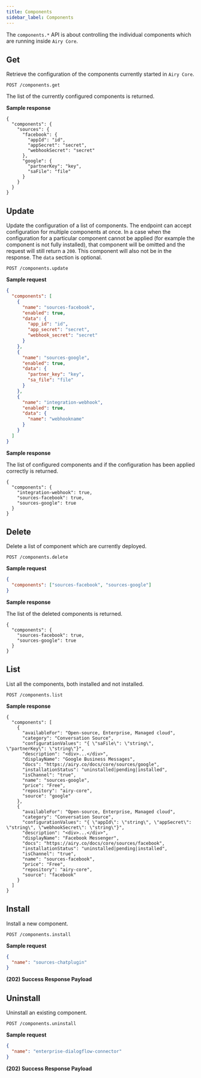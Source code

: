 ```yaml
---
title: Components
sidebar_label: Components
---
```


The `components.*` API is about controlling the individual components which are running inside `Airy Core`.

## Get

Retrieve the configuration of the components currently started in `Airy Core`.

`POST /components.get`

The list of the currently configured components is returned.

**Sample response**

```json5
{
  "components": {
    "sources": {
      "facebook": {
        "appId": "id",
        "appSecret": "secret",
        "webhookSecret": "secret"
      },
      "google": {
        "partnerKey": "key",
        "saFile": "file"
      }
    }
  }
}
```

## Update

Update the configuration of a list of components. The endpoint can accept configuration for multiple components at once. In a case when the configuration for a particular component cannot be applied (for example the component is not fully installed), that component will be omitted and the request will still return a `200`. This component will also not be in the response. The `data` section is optional.

`POST /components.update`

**Sample request**

```json
{
  "components": [
    {
      "name": "sources-facebook",
      "enabled": true,
      "data": {
        "app_id": "id",
        "app_secret": "secret",
        "webhook_secret": "secret"
      }
    },
    {
      "name": "sources-google",
      "enabled": true,
      "data": {
        "partner_key": "key",
        "sa_file": "file"
      }
    },
    {
      "name": "integration-webhook",
      "enabled": true,
      "data": {
        "name": "webhookname"
      }
    }
  ]
}
```

**Sample response**

The list of configured components and if the configuration has been applied correctly is returned.

```json5
{
  "components": {
    "integration-webhook": true,
    "sources-facebook": true,
    "sources-google": true
  }
}
```

## Delete

Delete a list of component which are currently deployed.

`POST /components.delete`

**Sample request**

```json
{
  "components": ["sources-facebook", "sources-google"]
}
```

**Sample response**

The list of the deleted components is returned.

```json5
{
  "components": {
    "sources-facebook": true,
    "sources-google": true
  }
}
```

## List

List all the components, both installed and not installed.

`POST /components.list`

**Sample response**

```json5
{
  "components": [
    {
      "availableFor": "Open-source, Enterprise, Managed cloud",
      "category": "Conversation Source",
      "configurationValues": "{ \"saFile\": \"string\", \"partnerKey\": \"string\"}",
      "description": "<div>...</div>",
      "displayName": "Google Business Messages",
      "docs": "https://airy.co/docs/core/sources/google",
      "installationStatus": "uninstalled|pending|installed",
      "isChannel": "true",
      "name": "sources-google",
      "price": "Free",
      "repository": "airy-core",
      "source": "google"
    },
    {
      "availableFor": "Open-source, Enterprise, Managed cloud",
      "category": "Conversation Source",
      "configurationValues": "{ \"appId\": \"string\", \"appSecret\": \"string\", \"webhookSecret\": \"string\"}",
      "description": "<div>...</div>",
      "displayName": "Facebook Messenger",
      "docs": "https://airy.co/docs/core/sources/facebook",
      "installationStatus": "uninstalled|pending|installed",
      "isChannel": "true",
      "name": "sources-facebook",
      "price": "Free",
      "repository": "airy-core",
      "source": "facebook"
    }
  ]
}
```

## Install

Install a new component.

`POST /components.install`

**Sample request**

```json
{
  "name": "sources-chatplugin"
}
```

**(202) Success Response Payload**

## Uninstall

Uninstall an existing component.

`POST /components.uninstall`

**Sample request**

```json
{
  "name": "enterprise-dialogflow-connector"
}
```

**(202) Success Response Payload**

```

```
